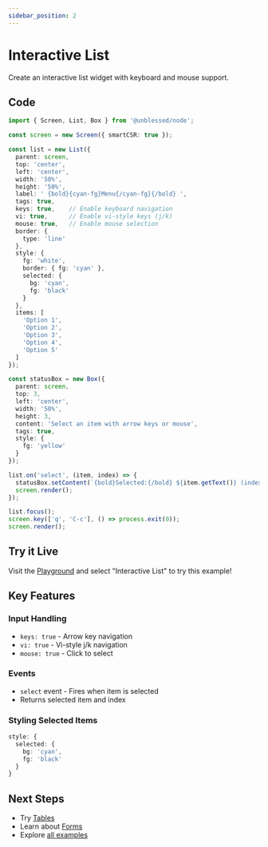 ```yaml
---
sidebar_position: 2
---
```


# Interactive List

Create an interactive list widget with keyboard and mouse support.

## Code

```typescript
import { Screen, List, Box } from '@unblessed/node';

const screen = new Screen({ smartCSR: true });

const list = new List({
  parent: screen,
  top: 'center',
  left: 'center',
  width: '50%',
  height: '50%',
  label: ' {bold}{cyan-fg}Menu{/cyan-fg}{/bold} ',
  tags: true,
  keys: true,    // Enable keyboard navigation
  vi: true,      // Enable vi-style keys (j/k)
  mouse: true,   // Enable mouse selection
  border: {
    type: 'line'
  },
  style: {
    fg: 'white',
    border: { fg: 'cyan' },
    selected: {
      bg: 'cyan',
      fg: 'black'
    }
  },
  items: [
    'Option 1',
    'Option 2',
    'Option 3',
    'Option 4',
    'Option 5'
  ]
});

const statusBox = new Box({
  parent: screen,
  top: 3,
  left: 'center',
  width: '50%',
  height: 3,
  content: 'Select an item with arrow keys or mouse',
  tags: true,
  style: {
    fg: 'yellow'
  }
});

list.on('select', (item, index) => {
  statusBox.setContent(`{bold}Selected:{/bold} ${item.getText()} (index: ${index})`);
  screen.render();
});

list.focus();
screen.key(['q', 'C-c'], () => process.exit(0));
screen.render();
```

## Try it Live

Visit the [Playground](/playground) and select "Interactive List" to try this example!

## Key Features

### Input Handling
- `keys: true` - Arrow key navigation
- `vi: true` - Vi-style j/k navigation
- `mouse: true` - Click to select

### Events
- `select` event - Fires when item is selected
- Returns selected item and index

### Styling Selected Items
```typescript
style: {
  selected: {
    bg: 'cyan',
    fg: 'black'
  }
}
```

## Next Steps

- Try [Tables](/docs/api/widgets/table)
- Learn about [Forms](/docs/api/widgets/form)
- Explore [all examples](/docs/examples)
